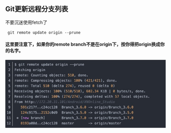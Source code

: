 ## Git更新远程分支列表
不要沉迷使用fetch了
```
 git remote update origin --prune
```
#### 这里要注意下，如果你的remote branch不是在origin下，按你得把origin换成你的名字。

![](./20201117151136.jpg "不能从网页上找到链接的图片可以上传git,然后引用")
